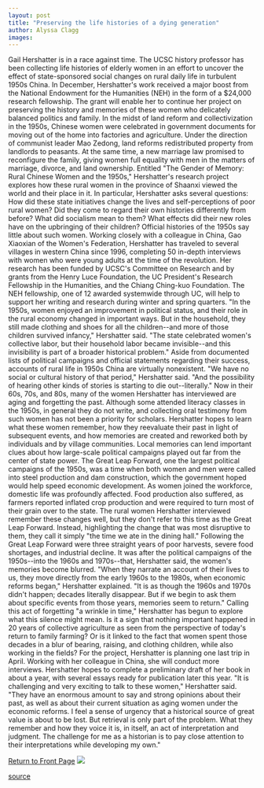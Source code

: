 ```yaml
---
layout: post
title: "Preserving the life histories of a dying generation"
author: Alyssa Clagg
images:
---
```


Gail Hershatter is in a race against time. The UCSC history professor has been collecting life histories of elderly women in an effort to uncover the effect of state-sponsored social changes on rural daily life in turbulent 1950s China. In December, Hershatter's work received a major boost from the National Endowment for the Humanities (NEH) in the form of a $24,000 research fellowship. The grant will enable her to continue her project on preserving the history and memories of these women who delicately balanced politics and family. In the midst of land reform and collectivization in the 1950s, Chinese women were celebrated in government documents for moving out of the home into factories and agriculture. Under the direction of communist leader Mao Zedong, land reforms redistributed property from landlords to peasants. At the same time, a new marriage law promised to reconfigure the family, giving women full equality with men in the matters of marriage, divorce, and land ownership. Entitled "The Gender of Memory: Rural Chinese Women and the 1950s," Hershatter's research project explores how these rural women in the province of Shaanxi viewed the world and their place in it. In particular, Hershatter asks several questions: How did these state initiatives change the lives and self-perceptions of poor rural women? Did they come to regard their own histories differently from before? What did socialism mean to them? What effects did their new roles have on the upbringing of their children? Official histories of the 1950s say little about such women. Working closely with a colleague in China, Gao Xiaoxian of the Women's Federation, Hershatter has traveled to several villages in western China since 1996, completing 50 in-depth interviews with women who were young adults at the time of the revolution. Her research has been funded by UCSC's Committee on Research and by grants from the Henry Luce Foundation, the UC President's Research Fellowship in the Humanities, and the Chiang Ching-kuo Foundation. The NEH fellowship, one of 12 awarded systemwide through UC, will help to support her writing and research during winter and spring quarters. "In the 1950s, women enjoyed an improvement in political status, and their role in the rural economy changed in important ways. But in the household, they still made clothing and shoes for all the children--and more of those children survived infancy," Hershatter said. "The state celebrated women's collective labor, but their household labor became invisible--and this invisibility is part of a broader historical problem." Aside from documented lists of political campaigns and official statements regarding their success, accounts of rural life in 1950s China are virtually nonexistent. "We have no social or cultural history of that period," Hershatter said. "And the possibility of hearing other kinds of stories is starting to die out--literally." Now in their 60s, 70s, and 80s, many of the women Hershatter has interviewed are aging and forgetting the past. Although some attended literacy classes in the 1950s, in general they do not write, and collecting oral testimony from such women has not been a priority for scholars. Hershatter hopes to learn what these women remember, how they reevaluate their past in light of subsequent events, and how memories are created and reworked both by individuals and by village communities. Local memories can lend important clues about how large-scale political campaigns played out far from the center of state power. The Great Leap Forward, one the largest political campaigns of the 1950s, was a time when both women and men were called into steel production and dam construction, which the government hoped would help speed economic development. As women joined the workforce, domestic life was profoundly affected. Food production also suffered, as farmers reported inflated crop production and were required to turn most of their grain over to the state. The rural women Hershatter interviewed remember these changes well, but they don't refer to this time as the Great Leap Forward. Instead, highlighting the change that was most disruptive to them, they call it simply "the time we ate in the dining hall." Following the Great Leap Forward were three straight years of poor harvests, severe food shortages, and industrial decline. It was after the political campaigns of the 1950s--into the 1960s and 1970s--that, Hershatter said, the women's memories become blurred. "When they narrate an account of their lives to us, they move directly from the early 1960s to the 1980s, when economic reforms began," Hershatter explained. "It is as though the 1960s and 1970s didn't happen; decades literally disappear. But if we begin to ask them about specific events from those years, memories seem to return." Calling this act of forgetting "a wrinkle in time," Hershatter has begun to explore what this silence might mean. Is it a sign that nothing important happened in 20 years of collective agriculture as seen from the perspective of today's return to family farming? Or is it linked to the fact that women spent those decades in a blur of bearing, raising, and clothing children, while also working in the fields? For the project, Hershatter is planning one last trip in April. Working with her colleague in China, she will conduct more interviews. Hershatter hopes to complete a preliminary draft of her book in about a year, with several essays ready for publication later this year. "It is challenging and very exciting to talk to these women," Hershatter said. "They have an enormous amount to say and strong opinions about their past, as well as about their current situation as aging women under the economic reforms. I feel a sense of urgency that a historical source of great value is about to be lost. But retrieval is only part of the problem. What they remember and how they voice it is, in itself, an act of interpretation and judgment. The challenge for me as a historian is to pay close attention to their interpretations while developing my own."

  
[Return to Front Page][1] ![ ][2]

[1]: ../../index.html
[2]: ../../images/trans.gif

[source](http://www1.ucsc.edu/currents/00-01/01-29/chinese_women.html "Permalink to chinese_women")
